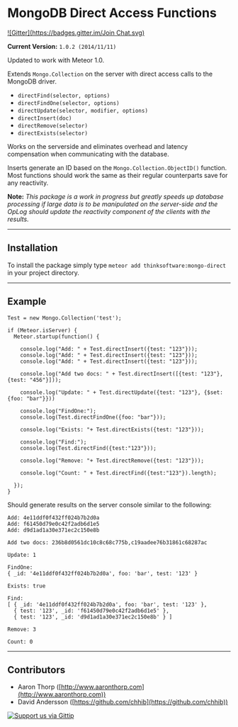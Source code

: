 # MongoDB Direct Access Functions

[![Gitter](https://badges.gitter.im/Join Chat.svg)](https://gitter.im/thinksoftware/meteor-mongo-direct?utm_source=badge&utm_medium=badge&utm_campaign=pr-badge&utm_content=badge)

**Current Version:** `1.0.2 (2014/11/11)`

Updated to work with Meteor 1.0.

Extends `Mongo.Collection` on the server with direct access calls to the MongoDB driver.

- `directFind(selector, options)`
- `directFindOne(selector, options)`
- `directUpdate(selector, modifier, options)`
- `directInsert(doc)`
- `directRemove(selector)`
- `directExists(selector)`

Works on the serverside and eliminates overhead and latency compensation when communicating with the database.

Inserts generate an ID based on the `Mongo.Collection.ObjectID()` function. Most functions should work the same as their regular counterparts save for any reactivity.

**Note:** *This package is a work in progress but greatly speeds up database processing if large data is to be manipulated on the server-side and the OpLog should update the reactivity
component of the clients with the results.*

--------------------------------------------------------------------------------

## Installation

To install the package simply type `meteor add thinksoftware:mongo-direct` in your project directory.

--------------------------------------------------------------------------------

## Example

```
Test = new Mongo.Collection('test');

if (Meteor.isServer) {
  Meteor.startup(function() {

    console.log("Add: " + Test.directInsert({test: "123"}));
    console.log("Add: " + Test.directInsert({test: "123"}));
    console.log("Add: " + Test.directInsert({test: "123"}));

    console.log("Add two docs: " + Test.directInsert([{test: "123"}, {test: "456"}]));

    console.log("Update: " + Test.directUpdate({test: "123"}, {$set: {foo: "bar"}}))

    console.log("FindOne:");
    console.log(Test.directFindOne({foo: "bar"}));

    console.log("Exists: "+ Test.directExists({test: "123"}));

    console.log("Find:");
    console.log(Test.directFind({test:"123"}));

    console.log("Remove: "+ Test.directRemove({test: "123"}));

    console.log("Count: " + Test.directFind({test:"123"}).length);

  });
}
```

Should generate results on the server console similar to the following:

```
Add: 4e11ddf0f432ff024b7b2d0a
Add: f61450d79e0c42f2adb6d1e5
Add: d9d1ad1a30e371ec2c150e8b

Add two docs: 236b8d0561dc10c8c68c775b,c19aadee76b31861c68287ac

Update: 1

FindOne:
{ _id: '4e11ddf0f432ff024b7b2d0a', foo: 'bar', test: '123' }

Exists: true

Find:
[ { _id: '4e11ddf0f432ff024b7b2d0a', foo: 'bar', test: '123' },
  { test: '123', _id: 'f61450d79e0c42f2adb6d1e5' },
  { test: '123', _id: 'd9d1ad1a30e371ec2c150e8b' } ]

Remove: 3

Count: 0
```

--------------------------------------------------------------------------------

## Contributors

- Aaron Thorp ([http://www.aaronthorp.com](http://www.aaronthorp.com))
- David Andersson ([https://github.com/chhib](https://github.com/chhib))

[![Support us via Gittip][gittip-badge]][aaronthorp]

[gittip-badge]: https://raw.github.com/twolfson/gittip-badge/0.1.0/dist/gittip.png
[aaronthorp]: https://www.gittip.com/aaronthorp/

